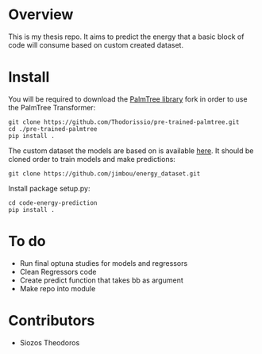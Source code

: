 # Overview

This is my thesis repo. It aims to predict the energy that a basic block of code will consume based on custom created dataset.

# Install

You will be required to download the [PalmTree library](https://github.com/palmtreemodel/PalmTree) fork in order to use the PalmTree Transformer:
```
git clone https://github.com/Thodorissio/pre-trained-palmtree.git
cd ./pre-trained-palmtree
pip install .
```

The custom dataset the models are based on is available [here](https://github.com/jimbou/energy_dataset). It should be cloned order to train models and make predictions:
```
git clone https://github.com/jimbou/energy_dataset.git
```

Install package setup.py:

```
cd code-energy-prediction
pip install .
```

# To do

* Run final optuna studies for models and regressors
* Clean Regressors code
* Create predict function that takes bb as argument
* Make repo into module

# Contributors

* Siozos Theodoros
